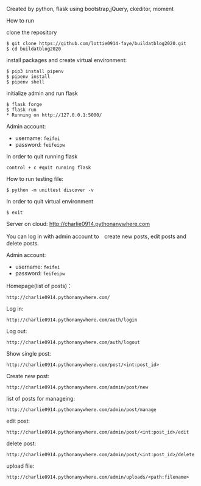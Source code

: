 Created by python, flask
        using bootstrap,jQuery, ckeditor, moment 

How to run

clone the repository
```
$ git clone https://github.com/lottie0914-faye/buildatblog2020.git
$ cd buildatblog2020
```
install packages and create virtual environment:
```
$ pip3 install pipenv
$ pipenv install 
$ pipenv shell
```
initialize admin and run flask
```
$ flask forge
$ flask run
* Running on http://127.0.0.1:5000/
```

Admin account:
* username: `feifei`
* password: `feifeipw`

In order to quit running flask
```
control + c #quit running flask
```

How to run testing file:
```
$ python -m unittest discover -v
```

In order to quit virtual environment 
```
$ exit
```

Server on cloud:
http://charlie0914.pythonanywhere.com


You can log in with admin account to　create new posts, edit posts and delete posts.

Admin account:
* username: `feifei`
* password: `feifeipw`

Homepage(list of posts)：
```
http://charlie0914.pythonanywhere.com/
```

Log in:
```
http://charlie0914.pythonanywhere.com/auth/login
```

Log out:
```
http://charlie0914.pythonanywhere.com/auth/logout
```

Show single post:
```
http://charlie0914.pythonanywhere.com/post/<int:post_id>
```
Create new post:
```
http://charlie0914.pythonanywhere.com/admin/post/new
```

list of posts for manageing:
```
http://charlie0914.pythonanywhere.com/admin/post/manage
```

edit post:
```
http://charlie0914.pythonanywhere.com/admin/post/<int:post_id>/edit
```

delete post:
```
http://charlie0914.pythonanywhere.com/admin/post/<int:post_id>/delete
```

upload file:
```
http://charlie0914.pythonanywhere.com/admin/uploads/<path:filename>
```








